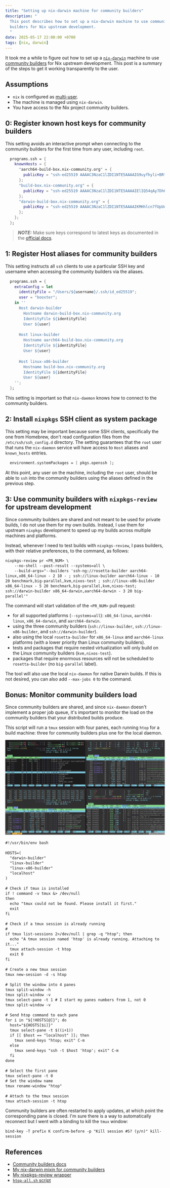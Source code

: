 ```yaml
---
title: "Setting up nix-darwin machine for community builders"
description: "
  This post describes how to set up a nix-darwin machine to use community
  builders for Nix upstream development.
  "
date: 2025-05-17 22:00:00 +0700
tags: [nix, darwin]
---
```


It took me a while to figure out how to set up a
[`nix-darwin`](https://github.com/nix-darwin/nix-darwin) machine to use
[community builders](https://nix-community.org/community-builders/) for Nix
upstream development. This post is a summary of the steps to get it working
transparently to the user.

## Assumptions

- `nix` is configured as [multi-user](https://nix.dev/manual/nix/2.24/installation/multi-user.html).
- The machine is managed using `nix-darwin`.
- You have access to the Nix project community builders.

## 0: Register known host keys for community builders

This setting avoids an interactive prompt when connecting to the community
builders for the first time from any user, including `root`.

```nix
  programs.ssh = {
    knownHosts = {
      "aarch64-build-box.nix-community.org" = {
        publicKey = "ssh-ed25519 AAAAC3NzaC1lZDI1NTE5AAAAIG9uyfhyli+BRtk64y+niqtb+sKquRGGZ87f4YRc8EE1";
      };
      "build-box.nix-community.org" = {
        publicKey = "ssh-ed25519 AAAAC3NzaC1lZDI1NTE5AAAAIElIQ54qAy7Dh63rBudYKdbzJHrrbrrMXLYl7Pkmk88H";
      };
      "darwin-build-box.nix-community.org" = {
        publicKey = "ssh-ed25519 AAAAC3NzaC1lZDI1NTE5AAAAIKMHhlcn7fUpUuiOFeIhDqBzBNFsbNqq+NpzuGX3e6zv";
      };
    };
  };
```

> **_NOTE:_**  Make sure keys correspond to latest keys as documented in the [official docs](https://nix-community.org/community-builders/).

## 1: Register Host aliases for community builders

This setting instructs all `ssh` clients to use a particular SSH key and
username when accessing the community builders via the aliases.

```nix
  programs.ssh = {
    extraConfig = let
      identityFile = "/Users/${username}/.ssh/id_ed25519";
      user = "booxter";
    in ''
      Host darwin-builder
        Hostname darwin-build-box.nix-community.org
        IdentityFile ${identityFile}
        User ${user}

      Host linux-builder
        Hostname aarch64-build-box.nix-community.org
        IdentityFile ${identityFile}
        User ${user}

      Host linux-x86-builder
        Hostname build-box.nix-community.org
        IdentityFile ${identityFile}
        User ${user}
    '';
  };
```

This setting is important so that `nix-daemon` knows how to connect to the
community builders.

## 2: Install `nixpkgs` SSH client as system package

This setting may be important because some SSH clients, specifically the one
from Homebrew, don't read configuration files from the `/etc/ssh/ssh_config.d`
directory. The setting guarantees that the `root` user that runs the
`nix-daemon` service will have access to `Host` aliases and `known_hosts`
entries.

```nix
  environment.systemPackages = [ pkgs.openssh ];
```

At this point, any user on the machine, including the `root` user, should be
able to `ssh` into the community builders using the aliases defined in the
previous step.

## 3: Use community builders with `nixpkgs-review` for upstream development

Since community builders are shared and not meant to be used for private
builds, I do not use them for my own builds. Instead, I use them for upstream
`nixpkgs` development to speed up my builds across multiple machines and
platforms.

Instead, whenever I need to test builds with `nixpkgs-review`, I pass builders,
with their relative preferences, to the command, as follows:

```shell
nixpkgs-review pr <PR_NUM> \
    --no-shell --post-result --systems=all \
    --build-args="--builders 'ssh-ng://rosetta-builder aarch64-linux,x86_64-linux - 2 10 - ; ssh://linux-builder aarch64-linux - 10 20 benchmark,big-parallel,kvm,nixos-test ; ssh://linux-x86-builder x86_64-linux - 5 20 benchmark,big-parallel,kvm,nixos-test; ssh://darwin-builder x86_64-darwin,aarch64-darwin - 3 20 big-parallel'"
```

The command will start validation of the `<PR_NUM>` pull request:

- for all supported platforms (`--systems=all`): `x86_64-linux`,
  `aarch64-linux`, `x86_64-darwin`, and `aarch64-darwin`.
- using the three community builders (`ssh://linux-builder`,
  `ssh://linux-x86-builder`, and `ssh://darwin-builder`).
- also using the local `rosetta-builder` for `x86_64-linux` and `aarch64-linux`
  platforms (with a lower priority than Linux community builders).
- tests and packages that require nested virtualization will only build on the
  Linux community builders (`kvm,nixos-test`).
- packages that require enormous resources will not be scheduled to
  `rosetta-builder` (no `big-parallel` label).

The tool will also use the local `nix-daemon` for native Darwin builds. If this
is not desired, you can also add `--max-jobs 0` to the command.

## Bonus: Monitor community builders load

Since community builders are shared, and since `nix-daemon` doesn't implement a
proper job queue, it's important to monitor the load on the community builders
that your distributed builds produce.

This script will run a `tmux` session with four panes, each running `htop` for
a build machine: three for community builders plus one for the local daemon.

![htop-all.sh](/assets/htop-all.png)

```shell
#!/usr/bin/env bash

HOSTS=(
  "darwin-builder"
  "linux-builder"
  "linux-x86-builder"
  "localhost"
)

# Check if tmux is installed
if ! command -v tmux &> /dev/null
then
  echo "tmux could not be found. Please install it first."
  exit
fi

# Check if a tmux session is already running
#
if tmux list-sessions 2>/dev/null | grep -q "htop"; then
  echo "A tmux session named 'htop' is already running. Attaching to it..."
  tmux attach-session -t htop
  exit 0
fi

# Create a new tmux session
tmux new-session -d -s htop

# Split the window into 4 panes
tmux split-window -h
tmux split-window -v
tmux select-pane -t 1 # I start my panes numbers from 1, not 0
tmux split-window -v

# Send htop command to each pane
for i in "${!HOSTS[@]}"; do
  host="${HOSTS[$i]}"
  tmux select-pane -t $((i+1))
  if [[ $host == "localhost" ]]; then
    tmux send-keys "htop; exit" C-m
  else
    tmux send-keys "ssh -t $host 'htop'; exit" C-m
  fi
done

# Select the first pane
tmux select-pane -t 0
# Set the window name
tmux rename-window "htop"

# Attach to the tmux session
tmux attach-session -t htop
```

Community builders are often restarted to apply updates, at which point the
corresponding pane is closed. I'm sure there is a way to automatically
reconnect but I went with a binding to kill the `tmux` window:

```
bind-key -T prefix K confirm-before -p "Kill session #S? (y/n)" kill-session
```

## References

- [Community builders docs](https://nix-community.org/community-builders/)
- [My nix-darwin mixin for community builders](https://github.com/booxter/nix/blob/master/darwin/_mixins/community-builders/default.nix)
- [My nixpkgs-review wrapper](https://github.com/booxter/dotfiles/blob/master/nr)
- [`htop-all.sh` script](https://github.com/booxter/dotfiles/blob/master/htop-all.sh)
